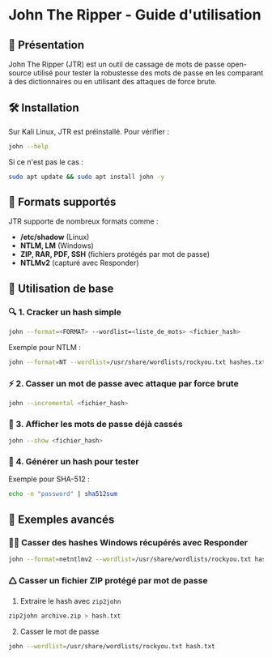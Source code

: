 # John The Ripper - Guide d'utilisation

## 📌 Présentation
John The Ripper (JTR) est un outil de cassage de mots de passe open-source utilisé pour tester la robustesse des mots de passe en les comparant à des dictionnaires ou en utilisant des attaques de force brute.

## 🛠️ Installation
Sur Kali Linux, JTR est préinstallé. Pour vérifier :
```bash
john --help
```
Si ce n'est pas le cas :
```bash
sudo apt update && sudo apt install john -y
```

## 📂 Formats supportés
JTR supporte de nombreux formats comme :
- **/etc/shadow** (Linux)
- **NTLM, LM** (Windows)
- **ZIP, RAR, PDF, SSH** (fichiers protégés par mot de passe)
- **NTLMv2** (capturé avec Responder)

## 🚀 Utilisation de base

### 🔍 1. Cracker un hash simple
```bash
john --format=<FORMAT> --wordlist=<liste_de_mots> <fichier_hash>
```
Exemple pour NTLM :
```bash
john --format=NT --wordlist=/usr/share/wordlists/rockyou.txt hashes.txt
```

### ⚡ 2. Casser un mot de passe avec attaque par force brute
```bash
john --incremental <fichier_hash>
```

### 💜 3. Afficher les mots de passe déjà cassés
```bash
john --show <fichier_hash>
```

### 🔄 4. Générer un hash pour tester
Exemple pour SHA-512 :
```bash
echo -n "password" | sha512sum
```

## 🎯 Exemples avancés

### 🏴‍☠️ Casser des hashes Windows récupérés avec Responder
```bash
john --format=netntlmv2 --wordlist=/usr/share/wordlists/rockyou.txt hashes.txt
```

### 🛆 Casser un fichier ZIP protégé par mot de passe
1. Extraire le hash avec `zip2john`
```bash
zip2john archive.zip > hash.txt
```
2. Casser le mot de passe
```bash
john --wordlist=/usr/share/wordlists/rockyou.txt hash.txt
```